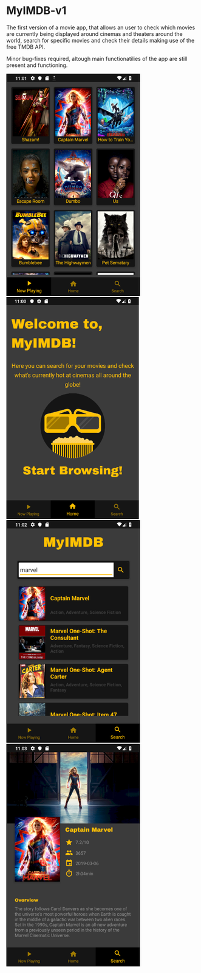 # MyIMDB-v1

The first version of a movie app, that allows an user to check which movies are currently being displayed around cinemas and theaters around the world, search for specific movies and check their details making use of the free TMDB API.

Minor bug-fixes required, altough main functionatilies of the app are still present and functioning.

![Alt text](https://github.com/joao10martins/MyIMDB-v1/blob/master/screens/now_playing_screen.png?raw=true "Now Playing screen") ![Alt text](https://github.com/joao10martins/MyIMDB-v1/blob/master/screens/home_screen.png?raw=true "Home screen") ![Alt text](https://github.com/joao10martins/MyIMDB-v1/blob/master/screens/search_screen.png?raw=true "Search screen") ![Alt text](https://github.com/joao10martins/MyIMDB-v1/blob/master/screens/details_screen.png?raw=true "Details screen")
